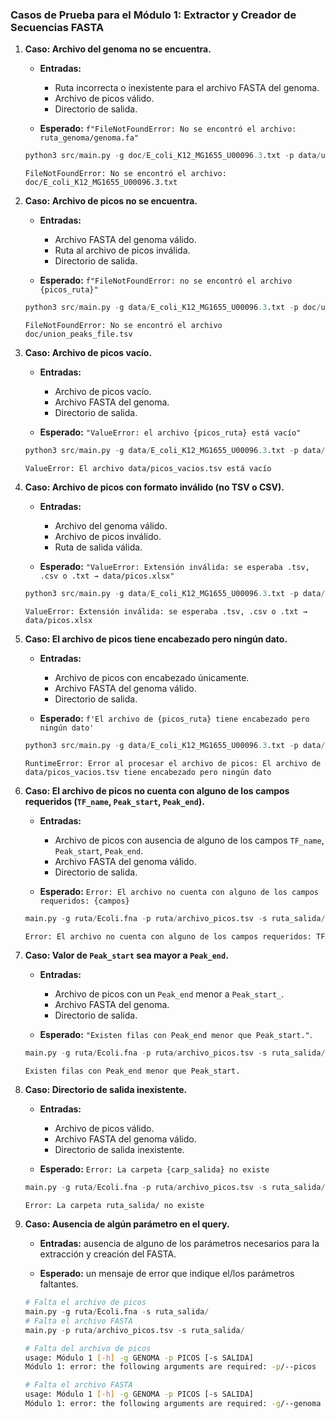 ### Casos de Prueba para el Módulo 1: Extractor y Creador de Secuencias FASTA


1.  **Caso: Archivo del genoma no se encuentra.**
    
    -   **Entradas:**

        -   Ruta incorrecta o inexistente para el archivo FASTA del genoma.
        -   Archivo de picos válido.
        -   Directorio de salida.

    -   **Esperado:** `f"FileNotFoundError: No se encontró el archivo: ruta_genoma/genoma.fa"`
    
    ```python
    python3 src/main.py -g doc/E_coli_K12_MG1655_U00096.3.txt -p data/union_peaks_file.tsv -s results/
    ```
    ```
    FileNotFoundError: No se encontró el archivo: doc/E_coli_K12_MG1655_U00096.3.txt
    ```

2. **Caso: Archivo de picos no se encuentra.**

    - **Entradas:**

        - Archivo FASTA del genoma válido.
        - Ruta al archivo de picos inválida.
        - Directorio de salida.
    
    - **Esperado:** `f"FileNotFoundError: no se encontró el archivo {picos_ruta}"`

    ```python
    python3 src/main.py -g data/E_coli_K12_MG1655_U00096.3.txt -p doc/union_peaks_file.tsv -s results/
    ```
    ```
    FileNotFoundError: No se encontró el archivo doc/union_peaks_file.tsv
    ```

3.  **Caso: Archivo de picos vacío.**
    
    -   **Entradas:**

        -   Archivo de picos vacío.
        -   Archivo FASTA del genoma.
        -   Directorio de salida.

    -   **Esperado:** `"ValueError: el archivo {picos_ruta} está vacío"`

    ```python
    python3 src/main.py -g data/E_coli_K12_MG1655_U00096.3.txt -p data/picos_vacios.tsv -s results/
    ```
    
    ```
    ValueError: El archivo data/picos_vacios.tsv está vacío
    ```

4. **Caso: Archivo de picos con formato inválido (no TSV o CSV).**

    - **Entradas:**

        - Archivo del genoma válido.
        - Archivo de picos inválido.
        - Ruta de salida válida.

    - **Esperado:** `"ValueError: Extensión inválida: se esperaba .tsv, .csv o .txt → data/picos.xlsx"`

    ```python
    python3 src/main.py -g data/E_coli_K12_MG1655_U00096.3.txt -p data/picos.xlsx -s results/
    ```
    ```
    ValueError: Extensión inválida: se esperaba .tsv, .csv o .txt → data/picos.xlsx
    ```

5. **Caso: El archivo de picos tiene encabezado pero ningún dato.**

    - **Entradas:**

        -   Archivo de picos con encabezado únicamente.
        -   Archivo FASTA del genoma válido.
        -   Directorio de salida.

    - **Esperado:** `f'El archivo de {picos_ruta} tiene encabezado pero ningún dato'`

    ```python
    python3 src/main.py -g data/E_coli_K12_MG1655_U00096.3.txt -p data/picos_vacios.tsv -s results/
    ```
    ```
    RuntimeError: Error al procesar el archivo de picos: El archivo de data/picos_vacios.tsv tiene encabezado pero ningún dato
    ```

6.  **Caso: El archivo de picos no cuenta con alguno de los campos requeridos (`TF_name`, `Peak_start`, `Peak_end`).**
    
    -   **Entradas:**

        -   Archivo de picos con ausencia de alguno de los campos `TF_name`, `Peak_start`, `Peak_end`.
        -   Archivo FASTA del genoma válido.
        -   Directorio de salida.

    -   **Esperado:** `Error: El archivo no cuenta con alguno de los campos requeridos: {campos}`

    ```python
    main.py -g ruta/Ecoli.fna -p ruta/archivo_picos.tsv -s ruta_salida/
    ```

    ```python
    Error: El archivo no cuenta con alguno de los campos requeridos: TF_name
    ```
7. **Caso: Valor de `Peak_start` sea mayor a `Peak_end`.**

	- **Entradas:**
	
		- Archivo de picos con un `Peak_end` menor a `Peak_start_`.
		- Archivo FASTA del genoma.
		- Directorio de salida.

	- **Esperado:** `"Existen filas con Peak_end menor que Peak_start."`.

    ```py
    main.py -g ruta/Ecoli.fna -p ruta/archivo_picos.tsv -s ruta_salida/
    ```
    ```
    Existen filas con Peak_end menor que Peak_start.
    ```

8. **Caso: Directorio de salida inexistente.**

	 - **Entradas:**
		 
		 - Archivo de picos válido.
		 - Archivo FASTA del genoma válido.
		 - Directorio de salida inexistente.
 
	 - **Esperado:**  `Error: La carpeta {carp_salida} no existe`

    ```py
    main.py -g ruta/Ecoli.fna -p ruta/archivo_picos.tsv -s ruta_salida/
    ```
    ```
    Error: La carpeta ruta_salida/ no existe
    ```

9. **Caso: Ausencia de algún parámetro en el query.**

	- **Entradas:** ausencia de alguno de los parámetros necesarios para la extracción y creación del FASTA.

	- **Esperado:** un mensaje de error que indique el/los parámetros faltantes.

    ```python
    # Falta el archivo de picos
    main.py -g ruta/Ecoli.fna -s ruta_salida/
    # Falta el archivo FASTA
    main.py -p ruta/archivo_picos.tsv -s ruta_salida/
    ```
    ```bash
    # Falta del archivo de picos
    usage: Módulo 1 [-h] -g GENOMA -p PICOS [-s SALIDA]
    Módulo 1: error: the following arguments are required: -p/--picos

    # Falta el archivo FASTA
    usage: Módulo 1 [-h] -g GENOMA -p PICOS [-s SALIDA]
    Módulo 1: error: the following arguments are required: -g/--genoma
    ```